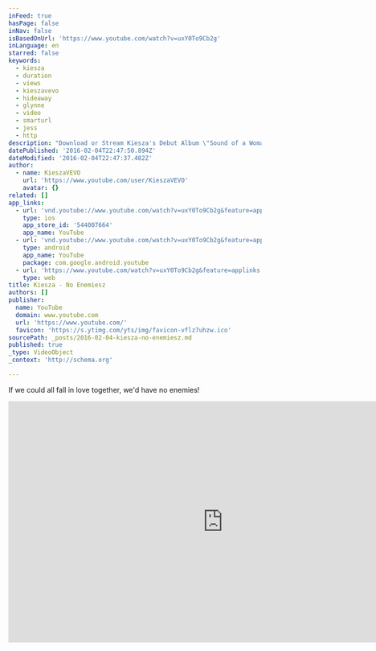 ```yaml
---
inFeed: true
hasPage: false
inNav: false
isBasedOnUrl: 'https://www.youtube.com/watch?v=uxY0To9Cb2g'
inLanguage: en
starred: false
keywords:
  - kiesza
  - duration
  - views
  - kieszavevo
  - hideaway
  - glynne
  - video
  - smarturl
  - jess
  - http
description: "Download or Stream Kiesza's Debut Album \"Sound of a Woman\" now: http://smarturl.it/KieszaSoundOfAWoman Spotify http://smarturl.it/sCountdownSOAW Follow Kiesza http://instagram.com/kiesza https://www.facebook.com/Kiesza https://twitter.com/kiesza http://kiesza.com Artwork: Matthew Nicolosi - \"Rise and Fall Sculpture\" Michelle Palotta \"Lolligo\" Ming - Jer Kuo \"Suburban Form\" Robert Lach \"Rhythm Crutch Wheel II\" \"Crutch House\""
datePublished: '2016-02-04T22:47:50.894Z'
dateModified: '2016-02-04T22:47:37.482Z'
author:
  - name: KieszaVEVO
    url: 'https://www.youtube.com/user/KieszaVEVO'
    avatar: {}
related: []
app_links:
  - url: 'vnd.youtube://www.youtube.com/watch?v=uxY0To9Cb2g&feature=applinks'
    type: ios
    app_store_id: '544007664'
    app_name: YouTube
  - url: 'vnd.youtube://www.youtube.com/watch?v=uxY0To9Cb2g&feature=applinks'
    type: android
    app_name: YouTube
    package: com.google.android.youtube
  - url: 'https://www.youtube.com/watch?v=uxY0To9Cb2g&feature=applinks'
    type: web
title: Kiesza - No Enemiesz
authors: []
publisher:
  name: YouTube
  domain: www.youtube.com
  url: 'https://www.youtube.com/'
  favicon: 'https://s.ytimg.com/yts/img/favicon-vflz7uhzw.ico'
sourcePath: _posts/2016-02-04-kiesza-no-enemiesz.md
published: true
_type: VideoObject
_context: 'http://schema.org'

---
```

If we could all fall in love together, we'd have no enemies!

<iframe src="https://cdn.embedly.com/widgets/media.html?src=https%3A%2F%2Fwww.youtube.com%2Fembed%2FuxY0To9Cb2g%3Ffeature%3Doembed&amp;url=https%3A%2F%2Fwww.youtube.com%2Fwatch%3Fv%3DuxY0To9Cb2g&amp;image=https%3A%2F%2Fi.ytimg.com%2Fvi%2FuxY0To9Cb2g%2Fhqdefault.jpg&amp;key=b7d04c9b404c499eba89ee7072e1c4f7&amp;type=text%2Fhtml&amp;schema=youtube" width="854" height="480" scrolling="no" frameborder="0" allowfullscreen="allowfullscreen" style=""></iframe>